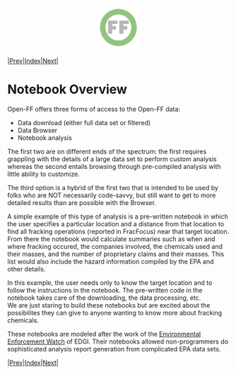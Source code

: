 <center> <img src="images/header_logo.png" width="100"/></center>
<!-- this is a test of a comment 
To do:
--->

|[Prev](Generating_the_Browser.md)|[Index](Top.md)|[Next](How_to_use_notebooks.md)|

# Notebook Overview

Open-FF offers three forms of access to the Open-FF data: 
- Data download (either full data set or filtered)
- Data Browser
- Notebook analysis

The first two are on different ends of the spectrum: the first requires grappling with the details of a large data set to perform custom analysis whereas the second entails browsing through pre-compiled analysis with little ability to customize.

The third option is a hybrid of the first two that is intended to be used by folks who are NOT necessarily code-savvy, but still want to get to more detailed results than are possible with the Browser.

A simple example of this type of analysis is a pre-written notebook in which the user specifies a particular location and a distance from that location to find all fracking operations (reported in FracFocus) near that target location.  From there the notebook would calculate summaries such as when and where fracking occured, the companies involved, the chemicals used and their masses, and the number of proprietary claims and their masses.  This list would also include the hazard information compiled by the EPA and other details. 

In this example, the user needs only to know the target location and to follow the instructions in the notebook.  The pre-written code in the notebook takes care of the downloading, the data processing, etc.  
We are just staring to build these notebooks but are excited about the possibilites they can give to anyone wanting to know more about fracking chemicals.

These notebooks are modeled after the work of the [Environmental Enforcement Watch](https://www.environmentalenforcementwatch.org/) of EDGI.  Their notebooks allowed non-programmers do sophisticated analysis report generation from complicated EPA data sets. 

|[Prev](Generating_the_Browser.md)|[Index](Top.md)|[Next](How_to_use_notebooks.md)|